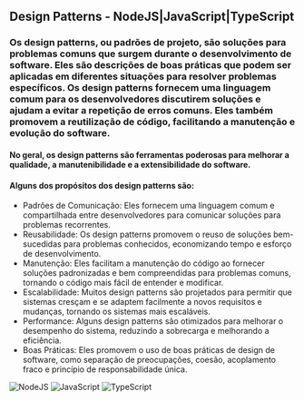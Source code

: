 ## Design Patterns - NodeJS|JavaScript|TypeScript

### Os design patterns, ou padrões de projeto, são soluções para problemas comuns que surgem durante o desenvolvimento de software. Eles são descrições de boas práticas que podem ser aplicadas em diferentes situações para resolver problemas específicos. Os design patterns fornecem uma linguagem comum para os desenvolvedores discutirem soluções e ajudam a evitar a repetição de erros comuns. Eles também promovem a reutilização de código, facilitando a manutenção e evolução do software.

#### No geral, os design patterns são ferramentas poderosas para melhorar a qualidade, a manutenibilidade e a extensibilidade do software.

#### Alguns dos propósitos dos design patterns são:

- Padrões de Comunicação: Eles fornecem uma linguagem comum e compartilhada entre desenvolvedores para comunicar soluções para problemas recorrentes.
- Reusabilidade: Os design patterns promovem o reuso de soluções bem-sucedidas para problemas conhecidos, economizando tempo e esforço de desenvolvimento.
- Manutenção: Eles facilitam a manutenção do código ao fornecer soluções padronizadas e bem compreendidas para problemas comuns, tornando o código mais fácil de entender e modificar.
- Escalabilidade: Muitos design patterns são projetados para permitir que sistemas cresçam e se adaptem facilmente a novos requisitos e mudanças, tornando os sistemas mais escaláveis.
- Performance: Alguns design patterns são otimizados para melhorar o desempenho do sistema, reduzindo a sobrecarga e melhorando a eficiência.
- Boas Práticas: Eles promovem o uso de boas práticas de design de software, como separação de preocupações, coesão, acoplamento fraco e princípio de responsabilidade única.

![NodeJS](https://img.shields.io/badge/node.js-6DA55F?style=for-the-badge&logo=node.js&logoColor=white)
![JavaScript](https://img.shields.io/badge/JavaScript-F7DF1E?style=for-the-badge&logo=javascript&logoColor=black)
![TypeScript](https://img.shields.io/badge/TypeScript-007ACC?style=for-the-badge&logo=typescript&logoColor=white)
